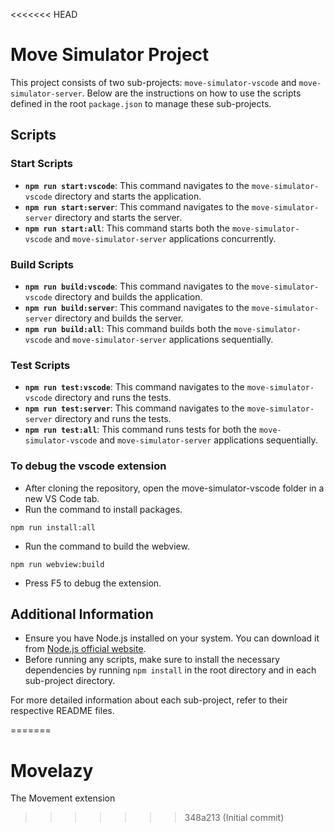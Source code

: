 <<<<<<< HEAD
# Move Simulator Project

This project consists of two sub-projects: `move-simulator-vscode` and `move-simulator-server`. Below are the instructions on how to use the scripts defined in the root `package.json` to manage these sub-projects.

## Scripts

### Start Scripts

- **`npm run start:vscode`**: This command navigates to the `move-simulator-vscode` directory and starts the application.
- **`npm run start:server`**: This command navigates to the `move-simulator-server` directory and starts the server.
- **`npm run start:all`**: This command starts both the `move-simulator-vscode` and `move-simulator-server` applications concurrently.

### Build Scripts

- **`npm run build:vscode`**: This command navigates to the `move-simulator-vscode` directory and builds the application.
- **`npm run build:server`**: This command navigates to the `move-simulator-server` directory and builds the server.
- **`npm run build:all`**: This command builds both the `move-simulator-vscode` and `move-simulator-server` applications sequentially.

### Test Scripts

- **`npm run test:vscode`**: This command navigates to the `move-simulator-vscode` directory and runs the tests.
- **`npm run test:server`**: This command navigates to the `move-simulator-server` directory and runs the tests.
- **`npm run test:all`**: This command runs tests for both the `move-simulator-vscode` and `move-simulator-server` applications sequentially.

### To debug the vscode extension
- After cloning the repository, open the move-simulator-vscode folder in a new VS Code tab.
- Run the command to install packages.
```shell
npm run install:all
```
- Run the command to build the webview.
```shell
npm run webview:build
```
- Press F5 to debug the extension.

## Additional Information

- Ensure you have Node.js installed on your system. You can download it from [Node.js official website](https://nodejs.org/).
- Before running any scripts, make sure to install the necessary dependencies by running `npm install` in the root directory and in each sub-project directory.

For more detailed information about each sub-project, refer to their respective README files.

=======
# Movelazy
The Movement extension 
>>>>>>> 348a213 (Initial commit)

